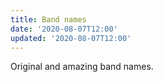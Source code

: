 ```yaml
---
title: Band names
date: '2020-08-07T12:00'
updated: '2020-08-07T12:00'
---
```


Original and amazing band names.